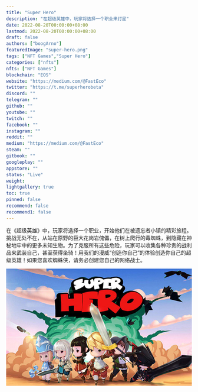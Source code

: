 ```yaml
---
title: "Super Hero"
description: "在超级英雄中，玩家将选择一个职业来打星"
date: 2022-08-20T00:00:00+08:00
lastmod: 2022-08-20T00:00:00+08:00
draft: false
authors: ["boogArno"]
featuredImage: "super-hero.png"
tags: ["NFT Games","Super Hero"]
categories: ["nfts"]
nfts: ["NFT Games"]
blockchain: "EOS"
website: "https://medium.com/@FastEco"
twitter: "https://t.me/superherobeta"
discord: ""
telegram: ""
github: ""
youtube: ""
twitch: ""
facebook: ""
instagram: ""
reddit: ""
medium: "https://medium.com/@FastEco"
steam: ""
gitbook: ""
googleplay: ""
appstore: ""
status: "Live"
weight: 
lightgallery: true
toc: true
pinned: false
recommend: false
recommend1: false
---
```

在《超级英雄》中，玩家将选择一个职业，开始他们在被遗忘者小镇的精彩旅程。挑战无处不在，从站在原野的巨大花岗岩傀儡，在树上爬行的毒蜘蛛，到隐藏在神秘地牢中的更多未知生物。为了克服所有这些危险，玩家可以收集各种珍贵的战利品来武装自己，甚至获得坐骑！用我们的漫威“创造你自己”的体验创造你自己的超级英雄！如果您喜欢蜘蛛侠，请务必创建您自己的网络战士。

![superhero-dapp-games-eos-image1_5560adecb64f05291dd6ad35df175552](superhero-dapp-games-eos-image1_5560adecb64f05291dd6ad35df175552.png)

